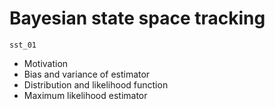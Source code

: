 # Bayesian state space tracking

`sst_01`
* Motivation
* Bias and variance of estimator
* Distribution and likelihood function
* Maximum likelihood estimator
